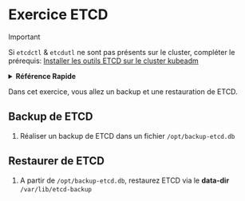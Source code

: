 # Exercice ETCD

> [!IMPORTANT]
> Si `etcdctl` & `etcdutl` ne sont pas présents sur le cluster, compléter le prérequis: [Installer les outils ETCD sur le cluster kubeadm](requirements_etcd.md)

<details>
<summary><b>Référence Rapide</b></summary>
<p>

* Machine : `controller-0-prenom.forma.kiowy.net`<br>
* Documentation : [Opérer avec ETCD](https://kubernetes.io/docs/tasks/administer-cluster/configure-upgrade-etcd/)

</p>
</details>

Dans cet exercice, vous allez un backup et une restauration de ETCD.

## Backup de ETCD

1. Réaliser un backup de ETCD dans un fichier `/opt/backup-etcd.db`

## Restaurer de ETCD

1. A partir de `/opt/backup-etcd.db`, restaurez ETCD via le **data-dir** `/var/lib/etcd-backup`
